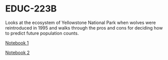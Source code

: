 # EDUC-223B

Looks at the ecosystem of Yellowstone National Park when wolves were reintroduced in 1995 and walks through the pros and cons for deciding how to predict future population counts.

[Notebook 1](http://datahub.berkeley.edu/user-redirect/interact?account=ds-modules&repo=EDUC-223B&branch=master&path=01-Ecology.ipynb)

[Notebook 2](http://datahub.berkeley.edu/user-redirect/interact?account=ds-modules&repo=EDUC-223B&branch=master&path=02-Prediction.ipynb)
